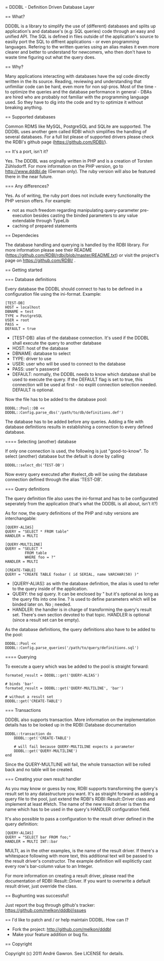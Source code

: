 = DDDBL - Definition Driven Database Layer

== What?

DDDBL is a library to simplify the use of (different) databases and splits up
application's and database's (e.g: SQL queries) code through an easy
and unified API. The SQL is defined in files outside of the application's source
to easiliy port the SQL to diffrent applications - or even programming languages.
Refering to the written queries using an alias makes it even more clearer and
better to understand for newcomers, who then don't have to waste time figuring out
what the query does.

== Why?

Many applications interacting with databases have the sql code directly written
in the its source. Reading, reviewing and understanding that
unfimiliar code can be hard, even more for non sql-pros. Most of the time -
to optimize the queries and the database performance in general - DBAs are hired
who are probably not familiar with the programming language used. So they have
to dig into the code and try to optimize it without breaking anything.

== Supported databases

Common RDMS like MySQL, PostgreSQL and SQLite are supported. The DDDBL uses another
gem called RDBI which simplifies the handling of several databases. For a full
list please of supported drivers please check the RDBI's github page
(https://github.com/RDBI/).

== It's a port, isn't it?

Yes. The DDDBL was orginally written in PHP and is a creation of Torsten Zühlsdorff.
For more information on the PHP version, go to http://www.dddbl.de (German only).
The ruby version will also be featured there in the near future.

=== Any differences?

Yes. As of writing, the ruby port does not include every functionality the
PHP version offers. For example:

* not as much freedom regarding manipulating query-parameter pre-execution besides
  casting the binded parameters to any value extendable through TypeLib
* caching of prepared statements

== Dependecies

The database handling and querying is handled by the RDBI library. For more
information please see their README (https://github.com/RDBI/rdbi/blob/master/README.txt)
or visit the project's page on https://github.com/RDBI/ .

== Getting started

=== Database definitions

Every database the DDDBL should connect to has to be defined in a configuration
file using the ini-format. Example:

    [TEST-DB]
    HOST = localhost
    DBNAME = test
    TYPE = PostgreSQL
    USER = root
    PASS =
    DEFAULT = true

* [TEST-DB]: alias of the database connection. It's used if the DDDBL shall
  execute the query to another database
* HOST: host of the database
* DBNAME: database to select
* TYPE: driver to use
* USER: user who will be used to connect to the database
* PASS: user's password
* DEFAULT: normally, the DDDBL needs to know which database shall be used
  to execute the query. If the DEFAULT flag is set to true, this connection
  will be used at first - no explit connection selection needed. DEFAULT is optional.

Now the file has to be added to the database pool:

    DDDBL::Pool::DB << DDDBL::Config.parse_dbs('/path/to/db/definitions.def')

The database has to be added before any queries. Adding a file with database
definitions results in establishing a connection to every defined database.

==== Selecting (another) database

If only one connection is used, the following is just "good-to-know".
To select (another) database but the default is done by calling

    DDDBL::select_db('TEST-DB')

Now every query executed after #select_db will be using the database connection
defined through the alias 'TEST-DB'.

=== Query definitions

The query definition file also uses the ini-format and has to be configurated
seperately from the application (that's what the DDDBL is all about, isn't it?)

As for now, the query definitions of the PHP and ruby versions are interchangable:

    [QUERY-ALIAS]
    QUERY = "SELECT * FROM table"
    HANDLER = MULTI

    [QUERY-MULTILINE]
    QUERY = "SELECT *
             FROM table
             WHERE foo = ?"
    HANDLER = MULTI

    [CREATE-TABLE]
    QUERY = "CREATE TABLE foobar ( id SERIAL, name VARCHAR(50) )"

* [QUERY-ALIAS]: as with the database definition, the alias is used to
  refer to the query inside of the application.
* QUERY: the sql query. It can be enclosed by " but it's optional as long
  as the query fits into one line. ? is used to define parameters which will
  be binded later on. No ; needed.
* HANDLER: the handler is in charge of transforming the query's result set.
  There's own section devoted to that topic. HANDLER is optional (since a
  result set can be empty).

As the database definitions, the query definitions also have to be added to the pool:

    DDDBL::Pool << DDDBL::Config.parse_queries('/path/to/query/definitions.sql')

==== Querying

To execute a query which was be added to the pool is straight forward:

    formated_result = DDDBL::get('QUERY-ALIAS')

    # binds 'bar'
    formated_result = DDDBL::get('QUERY-MULTILINE', 'bar')

    # without a result set
    DDDBL::get('CREATE-TABLE')

=== Transactions

DDDBL also supports transaction. More information on the implementation details
has to be looked up in the RDBI::Database documentation

    DDDBL::transaction do
        DDDBL::get('CREATE-TABLE')

        # will fail because QUERY-MULTILINE expects a parameter
        DDDBL::get('QUERY-MULTILINE')
    end

Since the QUERY-MULTLINE will fail, the whole transaction will be rolled back
and no table will be created.

=== Creating your own result handler

As you may know or guess by now, RDBI supports transforming the query's result
set to any datastructure you want. It's as straight forward as adding a query
file to the pool, just extend the RDBI's RDBI::Result::Driver class and
implement at least #fetch. The name of the new result driver is then the name
which has to be used in the query's HANDLER configuration field.

It's also possible to pass a configuration to the result driver defined in the
query definition:

    [QUERY-ALIAS]
    QUERY = "SELECT bar FROM foo;"
    HANDLER = MULTI INT::bar

MULTI, as in the other examples, is the name of the result driver. If there's
a whitespace following with more text, this additional text will be passed to
the result driver's constructor. The example definition will explitictly cast
every row's bar-column value to an Integer.

For more information on creating a result driver, please read the documentation
of RDBI::Result::Driver. If you want to overwrite a default result driver,
just override the class.

== Bughunting was successful!

Just report the bug through github's tracker: https://github.com/melkon/dddbl/issues

== I'd like to patch and / or help maintain DDDBL. How can I?

* Fork the project: http://github.com/melkon/dddbl
* Make your feature addition or bug fix.

== Copyright

Copyright (c) 2011 André Gawron. See LICENSE for details.